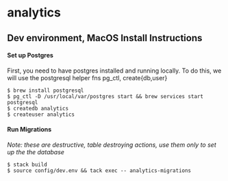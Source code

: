 # analytics

## Dev environment, MacOS Install Instructions
#### Set up Postgres
First, you need to have postgres installed and running locally. To do this, we will use the postgresql helper fns pg_ctl, create{db,user}    
```
$ brew install postgresql
$ pg_ctl -D /usr/local/var/postgres start && brew services start postgresql
$ createdb analytics
$ createuser analytics
```
#### Run Migrations
*Note: these are destructive, table destroying actions, use them only to set up the the database*
```
$ stack build
$ source config/dev.env && tack exec -- analytics-migrations
```
